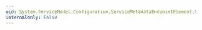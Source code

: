 ```yaml
---
uid: System.ServiceModel.Configuration.ServiceMetadataEndpointElement.OnInitializeAndValidate(System.ServiceModel.Configuration.ChannelEndpointElement)
internalonly: False
---
```

